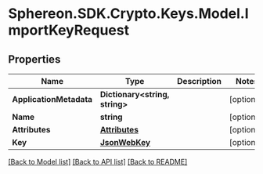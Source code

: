 # Sphereon.SDK.Crypto.Keys.Model.ImportKeyRequest
## Properties

Name | Type | Description | Notes
------------ | ------------- | ------------- | -------------
**ApplicationMetadata** | **Dictionary&lt;string, string&gt;** |  | [optional] 
**Name** | **string** |  | [optional] 
**Attributes** | [**Attributes**](Attributes.md) |  | [optional] 
**Key** | [**JsonWebKey**](JsonWebKey.md) |  | [optional] 

[[Back to Model list]](../README.md#documentation-for-models) [[Back to API list]](../README.md#documentation-for-api-endpoints) [[Back to README]](../README.md)

